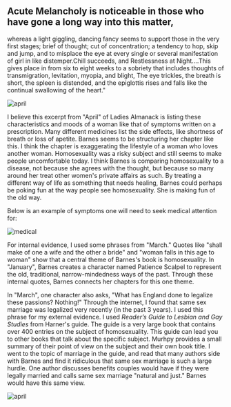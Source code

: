 
## Acute Melancholy is noticeable in those who have gone a long way into this matter,
whereas a light giggling, dancing fancy seems to support those in the very first 
stages; brief of thought; cut of concentration; a tendency to hop, skip and jump, 
and to misplace the eye at every single or several manifestation of girl in like 
distemper.Chill succeeds, and Restlessness at Night....This gives place in from 
six to eight weeks to a sobriety that includes thoughts of transmigration, levitation,
myopia, and blight, The eye trickles, the breath is short, the spleen is distended,
and the epiglottis rises and falls like the continual swallowing of the heart."

![april](http://les.women.it//ladies/26x.gif)

I believe this excerpt from "April" of Ladies Almanack is listing these characteristics 
and moods of a woman like that of symptoms written on a prescription. Many different 
medicines list the side effects, like shortness of breath or loss of apetite. Barnes
seems to be structuring her chapter like this. I think the chapter is exaggerating 
the lifestyle of a woman who loves another woman. Homosexuality was a risky subject 
and still seems to make people uncomfortable today. I think Barnes is comparing 
homosexuality to a disease, not because she agrees with the thought, but because so 
many around her treat other women's private affairs as such. By treating a different
way of life as something that needs healing, Barnes could perhaps be poking fun at the 
way people see homosexuality. She is making fun of the old way.

Below is an example of symptoms one will need to seek medical attention for:

![medical](http://annals.org/data/Journals/AIM/19982/17TT1.jpeg)

For internal evidence, I used some phrases from "March." Quotes like "shall make 
of one a wife and the other a bride" and "woman falls in this age to woman" show 
that a central theme of Barnes's book is homosexuality. In "January", Barnes creates 
a character named Patience Scalpel to represent the old, traditional, narrow-mindedness
ways of the past. Through these internal quotes, Barnes connects her chapters for this one 
theme. 

In "March", one character also asks, "What has England done to legalize these passions? 
Nothing!" Through the internet, I found that same sex marriage was legalized very recently 
(in the past 3 years). I used this phrase for my external evidence. I used _Reader’s Guide 
to Lesbian and Gay Studies_ from Harner's guide. The guide is a very large book that contains
over 400 entries on the subject of homosexuality. This guide can lead you to other books 
that talk about the specific subject. Murhpy provides a small summary of their point of view
on the subject and their own book title. I went to the topic of marriage in the guide, and 
read that many authors side with Barnes and find it ridiculous that same sex marriage is such
a large hurdle. One author discusses benefits couples would have if they were legally married 
and calls same sex marriage "natural and just." Barnes would have this same view.

![april](https://lh3.googleusercontent.com/-suyo9Ahw-p4/WIz1jNdGKhI/AAAAAAAAADg/kezGjSHYMgENvMg_xu1yQXfKjHgCD7o6ACLcB/s0/studies.JPG "studies.JPG")

